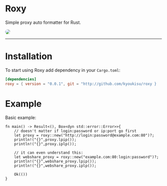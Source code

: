 

# Roxy

Simple proxy auto formatter for Rust.

<img src="https://n.opnxng.com/pic/orig/media%2FErdsQfpW4AAV6t4.jpg" style="border-radius:10px">

___

# Installation

To start using Roxy add dependency in your `Cargo.toml`:

```toml
[dependencies]
roxy = { version = "0.0.1", git = "http://github.com/kyoukisu/roxy }
```

# Example


Basic example:

```rust,no_run
fn main() -> Result<(), Box<dyn std::error::Error>>{
    // doesn't matter if login:password or ip:port go first
    let proxy = roxy::new("http://login:password@example.com:80")?;
    println!("{}",proxy.lpip());
    println!("{}",proxy.iplp());

    // it can even understand this:
    let webshare_proxy = roxy::new("example.com:80:login:password")?;
    println!("{}",webshare_proxy.lpip());
    println!("{}",webshare_proxy.iplp());

    Ok(())
}
```